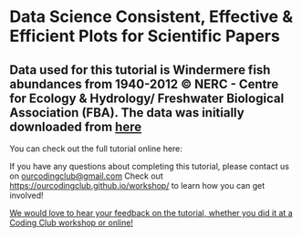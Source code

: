 # Data Science Consistent, Effective & Efficient Plots for Scientific Papers

## Data used for this tutorial is Windermere fish abundances from 1940-2012 © NERC - Centre for Ecology & Hydrology/ Freshwater Biological Association (FBA). The data was initially downloaded from [here](https://catalogue.ceh.ac.uk/documents/f3f3ba40-c655-4740-b9b4-ce77ab286fb0)

You can check out the full tutorial online here: 

If you have any questions about completing this tutorial, please contact us on ourcodingclub@gmail.com
Check out https://ourcodingclub.github.io/workshop/ to learn how you can get involved!

[We would love to hear your feedback on the tutorial, whether you did it at a Coding Club workshop or online!](https://www.surveymonkey.co.uk/r/X7VHQ6S)
